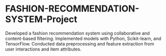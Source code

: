 # FASHION-RECOMMENDATION-SYSTEM-Project
Developed a fashion recommendation system using collaborative and content-based filtering. Implemented models with Python, Scikit-learn, and TensorFlow. Conducted data preprocessing and feature extraction from user interactions and item attributes.
